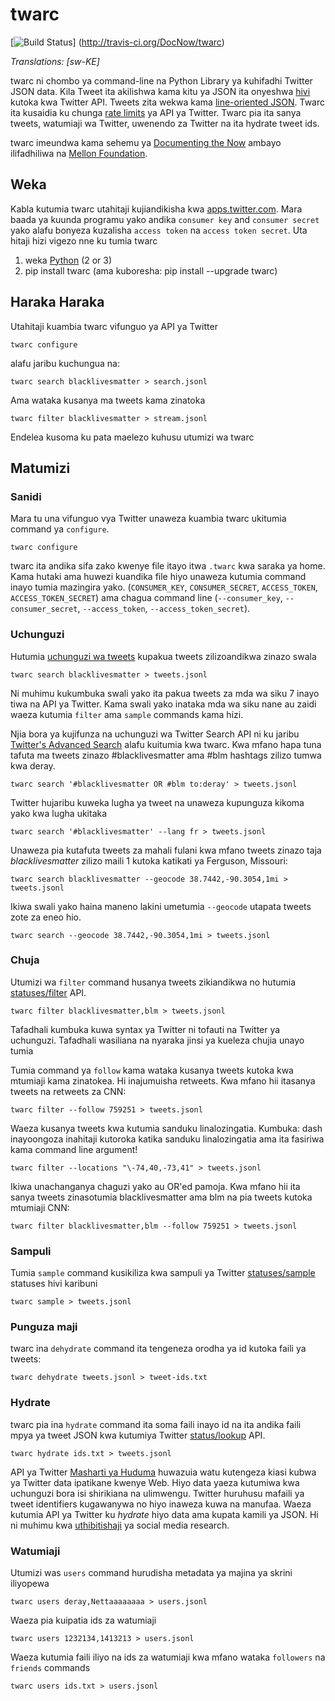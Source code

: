 twarc
=====

[![Build Status](https://secure.travis-ci.org/DocNow/twarc.png)]
(http://travis-ci.org/DocNow/twarc)

*Translations: [sw-KE]*

twarc ni chombo ya command-line na Python Library ya kuhifadhi Twitter JSON
data. Kila Tweet ita akilishwa kama kitu ya JSON ita onyeshwa
[hivi](https://dev.twitter.com/overview/api/tweets) kutoka kwa Twitter API.
Tweets zita wekwa kama [line-oriented
JSON](https://en.wikipedia.org/wiki/JSON_Streaming#Line_delimited_JSON). Twarc
ita kusaidia ku chunga [rate
limits](https://dev.twitter.com/rest/public/rate-limiting) ya API ya Twitter.
Twarc pia ita sanya tweets, watumiaji wa Twitter, uwenendo za Twitter na ita
hydrate tweet ids.

twarc imeundwa kama sehemu ya [Documenting the Now](http://www.docnow.io) ambayo
ilifadhiliwa na [Mellon Foundation](https://mellon.org/).

## Weka

Kabla kutumia twarc utahitaji kujiandikisha kwa
[apps.twitter.com](http://apps.twitter.com). Mara baada ya kuunda programu yako
andika `consumer key` and `consumer secret` yako alafu bonyeza kuzalisha `access
token` na `access token secret`. Uta hitaji hizi vigezo nne ku tumia twarc

1. weka [Python](http://python.org/download) (2 or 3)
2. pip install twarc (ama kuboresha: pip install --upgrade twarc)

## Haraka Haraka

Utahitaji kuambia twarc vifunguo ya API ya Twitter

    twarc configure

alafu jaribu kuchungua na:

    twarc search blacklivesmatter > search.jsonl

Ama wataka kusanya ma tweets kama zinatoka

    twarc filter blacklivesmatter > stream.jsonl

Endelea kusoma ku pata maelezo kuhusu utumizi wa twarc

## Matumizi

### Sanidi

Mara tu una vifunguo vya Twitter unaweza kuambia twarc ukitumia command ya
`configure`.

    twarc configure

twarc ita andika sifa zako kwenye file itayo itwa `.twarc` kwa saraka ya home.
Kama hutaki ama huwezi kuandika file hiyo unaweza kutumia command inayo tumia
mazingira yako. (`CONSUMER_KEY`,
`CONSUMER_SECRET`, `ACCESS_TOKEN`, `ACCESS_TOKEN_SECRET`) ama chagua command line
(`--consumer_key`, `--consumer_secret`, `--access_token`,
`--access_token_secret`).

### Uchunguzi

Hutumia [uchunguzi wa
tweets](https://dev.twitter.com/rest/reference/get/search/tweets) kupakua tweets
zilizoandikwa zinazo swala

    twarc search blacklivesmatter > tweets.jsonl

Ni muhimu kukumbuka swali yako ita pakua tweets za mda wa siku 7 inayo tiwa na
API ya Twitter. Kama swali yako inataka mda wa siku nane au zaidi waeza kutumia
`filter` ama `sample` commands kama hizi.

Njia bora ya kujifunza na uchunguzi wa Twitter Search API ni ku jaribu
[Twitter's Advanced Search](https://twitter.com/search-advanced) alafu kuitumia
kwa twarc. Kwa mfano hapa tuna tafuta ma tweets zinazo \#blacklivesmatter ama
#blm hashtags zilizo tumwa kwa deray.

    twarc search '#blacklivesmatter OR #blm to:deray' > tweets.jsonl

Twitter hujaribu kuweka lugha ya tweet na unaweza kupunguza kikoma yako kwa
lugha ukitaka

    twarc search '#blacklivesmatter' --lang fr > tweets.jsonl

Unaweza pia kutafuta tweets za mahali fulani kwa mfano tweets zinazo taja
*blacklivesmatter* zilizo maili 1 kutoka katikati ya Ferguson, Missouri:

    twarc search blacklivesmatter --geocode 38.7442,-90.3054,1mi > tweets.jsonl

Ikiwa swali yako haina maneno lakini umetumia `--geocode` utapata tweets zote za
eneo hio.

    twarc search --geocode 38.7442,-90.3054,1mi > tweets.jsonl

### Chuja

Utumizi wa `filter` command husanya tweets zikiandikwa no hutumia
[statuses/filter](https://dev.twitter.com/streaming/reference/post/statuses/filter)
API.

    twarc filter blacklivesmatter,blm > tweets.jsonl

Tafadhali kumbuka kuwa syntax ya Twitter ni tofauti na Twitter ya uchunguzi.
Tafadhali wasiliana na nyaraka jinsi ya kueleza chujia unayo tumia

Tumia command ya `follow` kama wataka kusanya tweets kutoka kwa mtumiaji kama
zinatokea. Hi inajumuisha retweets. Kwa mfano hii itasanya tweets na retweets za
CNN:

    twarc filter --follow 759251 > tweets.jsonl

Waeza kusanya tweets kwa kutumia sanduku linalozingatia. Kumbuka: dash
inayoongoza inahitaji kutoroka katika sanduku linalozingatia ama ita fasiriwa
kama command line argument!

    twarc filter --locations "\-74,40,-73,41" > tweets.jsonl

Ikiwa unachanganya chaguzi yako au OR'ed pamoja. Kwa mfano hii ita sanya tweets
zinasotumia blacklivesmatter ama blm na pia tweets kutoka mtumiaji CNN:

    twarc filter blacklivesmatter,blm --follow 759251 > tweets.jsonl

### Sampuli

Tumia `sample` command kusikiliza kwa sampuli ya Twitter
[statuses/sample](https://dev.twitter.com/streaming/reference/get/statuses/sample)
statuses hivi karibuni

    twarc sample > tweets.jsonl

### Punguza maji

twarc ina `dehydrate` command ita tengeneza orodha ya id kutoka faili ya tweets:

    twarc dehydrate tweets.jsonl > tweet-ids.txt

### Hydrate

twarc pia ina `hydrate` command ita soma faili inayo id na ita andika faili mpya
ya tweet JSON kwa kutumiya Twitter [status/lookup](https://dev.twitter.com/rest/reference/get/statuses/lookup) API.

    twarc hydrate ids.txt > tweets.jsonl

API ya Twitter [Masharti ya
Huduma](https://dev.twitter.com/overview/terms/policy#6._Be_a_Good_Partner_to_Twitter)
huwazuia watu kutengeza kiasi kubwa ya Twitter data ipatikane kwenye Web. Hiyo
data yaeza kutumiwa kwa uchunguzi bora isi shirikiana na ulimwengu. Twitter
huruhusu mafaili ya tweet identifiers kugawanywa no hiyo inaweza kuwa na
manufaa. Waeza kutumia API ya Twitter ku *hydrate* hiyo data ama kupata kamili
ya JSON. Hi ni muhimu kwa
[uthibitishaji](https://en.wikipedia.org/wiki/Reproducibility) ya social media
research.

### Watumiaji

Utumizi was `users` command hurudisha metadata ya majina ya skrini iliyopewa

    twarc users deray,Nettaaaaaaaa > users.jsonl

Waeza pia kuipatia ids za watumiaji

    twarc users 1232134,1413213 > users.jsonl

Waeza kutumia faili iliyo na ids za watumiaji kwa mfano wataka `followers` na
`friends` commands

    twarc users ids.txt > users.jsonl
